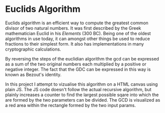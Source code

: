 # Euclids Algorithm

Euclids algorithm is an efficient way to compute the greatest common divisor of two natural numbers. It was first described by the Greek mathematician Euclid in his *Elements* (300 BC). Being one of the oldest algorithms in use today, it can amongst other things be used to reduce fractions to their simplest form. It also has implementations in many cryptographic calculations.  

By reversing the steps of the euclidian algorithm the gcd can be expressed as a sum of the two original numbers each multiplied by a positive or negative integer. The fact that the GDC can be expressed in this way is known as Bezout's identity.  

In this project I attempt to vizualise this algorithm on a HTML canvas using plain JS. The JS code doesn't follow the actual recursive algorithm, but plainly increases a counter to find the largest possible sqare into which the are formed by the two parameters can be divided. The GCD is visualized as a red area within the rectangle formed by the two input params.

